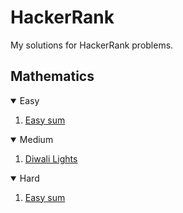 # HackerRank
My solutions for HackerRank problems.


## Mathematics
<details open="open">
  <summary>Easy</summary>
  <ol>
    <li><a href="https://www.hackerrank.com/challenges/easy-sum/problem?h_r=internal-search">Easy sum</a></li>
  </ol>
</details>
<details open="open">
  <summary>Medium</summary>
  <ol>
    <li><a href="https://github.com/inkayat/HackerRank/blob/main/Mathematics/diwali_lights.py">Diwali Lights</a></li>
  </ol>
</details>
<details open="open">
  <summary>Hard</summary>
  <ol>
    <li><a href="https://github.com/inkayat/HackerRank/blob/main/Mathematics/easy_sum.py">Easy sum</a></li>
  </ol>
</details>


